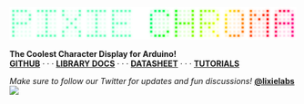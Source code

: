 <a href="https://github.com/connornishijima/Pixie_Chroma/#readme"><img src="logo.png"></a>
<p>
  <b>The Coolest Character Display for Arduino!</b><br>
  <a href="https://github.com/connornishijima/Pixie_Chroma/#readme"><b>GITHUB</b></a> · · · 
  <a href="https://connornishijima.github.io/Pixie_Chroma/?section=docs"><b>LIBRARY DOCS</b></a> · · · 
  <a href="https://connornishijima.github.io/Pixie_Chroma/?section=datasheet"><b>DATASHEET</b></a> · · · 
  <a href="https://connornishijima.github.io/Pixie_Chroma/?section=tutorials"><b>TUTORIALS</b></a>
</p>

*Make sure to follow our Twitter for updates and fun discussions!* **[@lixielabs](https://twitter.com/lixielabs)**
![](https://hit.yhype.me/github/profile?user_id=5051485)
